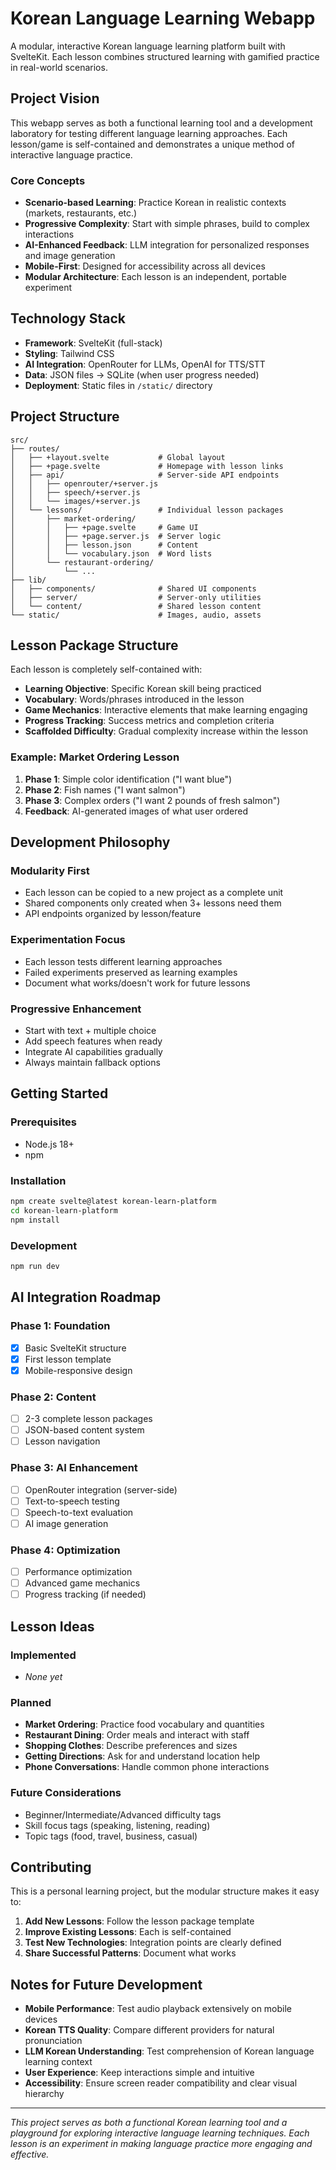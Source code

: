 # Korean Language Learning Webapp

A modular, interactive Korean language learning platform built with SvelteKit. Each lesson combines structured learning with gamified practice in real-world scenarios.

## Project Vision

This webapp serves as both a functional learning tool and a development laboratory for testing different language learning approaches. Each lesson/game is self-contained and demonstrates a unique method of interactive language practice.

### Core Concepts

- **Scenario-based Learning**: Practice Korean in realistic contexts (markets, restaurants, etc.)
- **Progressive Complexity**: Start with simple phrases, build to complex interactions
- **AI-Enhanced Feedback**: LLM integration for personalized responses and image generation
- **Mobile-First**: Designed for accessibility across all devices
- **Modular Architecture**: Each lesson is an independent, portable experiment

## Technology Stack

- **Framework**: SvelteKit (full-stack)
- **Styling**: Tailwind CSS
- **AI Integration**: OpenRouter for LLMs, OpenAI for TTS/STT
- **Data**: JSON files → SQLite (when user progress needed)
- **Deployment**: Static files in `/static/` directory

## Project Structure

```
src/
├── routes/
│   ├── +layout.svelte           # Global layout
│   ├── +page.svelte             # Homepage with lesson links
│   ├── api/                     # Server-side API endpoints
│   │   ├── openrouter/+server.js
│   │   ├── speech/+server.js
│   │   └── images/+server.js
│   └── lessons/                 # Individual lesson packages
│       ├── market-ordering/
│       │   ├── +page.svelte     # Game UI
│       │   ├── +page.server.js  # Server logic
│       │   ├── lesson.json      # Content
│       │   └── vocabulary.json  # Word lists
│       └── restaurant-ordering/
│           └── ...
├── lib/
│   ├── components/              # Shared UI components
│   ├── server/                  # Server-only utilities
│   └── content/                 # Shared lesson content
└── static/                      # Images, audio, assets
```

## Lesson Package Structure

Each lesson is completely self-contained with:

- **Learning Objective**: Specific Korean skill being practiced
- **Vocabulary**: Words/phrases introduced in the lesson
- **Game Mechanics**: Interactive elements that make learning engaging
- **Progress Tracking**: Success metrics and completion criteria
- **Scaffolded Difficulty**: Gradual complexity increase within the lesson

### Example: Market Ordering Lesson

1. **Phase 1**: Simple color identification ("I want blue")
2. **Phase 2**: Fish names ("I want salmon") 
3. **Phase 3**: Complex orders ("I want 2 pounds of fresh salmon")
4. **Feedback**: AI-generated images of what user ordered

## Development Philosophy

### Modularity First
- Each lesson can be copied to a new project as a complete unit
- Shared components only created when 3+ lessons need them
- API endpoints organized by lesson/feature

### Experimentation Focus
- Each lesson tests different learning approaches
- Failed experiments preserved as learning examples
- Document what works/doesn't work for future lessons

### Progressive Enhancement
- Start with text + multiple choice
- Add speech features when ready
- Integrate AI capabilities gradually
- Always maintain fallback options

## Getting Started

### Prerequisites
- Node.js 18+
- npm

### Installation
```bash
npm create svelte@latest korean-learn-platform
cd korean-learn-platform
npm install
```

### Development
```bash
npm run dev
```

## AI Integration Roadmap

### Phase 1: Foundation
- [x] Basic SvelteKit structure
- [x] First lesson template
- [x] Mobile-responsive design

### Phase 2: Content
- [ ] 2-3 complete lesson packages
- [ ] JSON-based content system
- [ ] Lesson navigation

### Phase 3: AI Enhancement
- [ ] OpenRouter integration (server-side)
- [ ] Text-to-speech testing
- [ ] Speech-to-text evaluation
- [ ] AI image generation

### Phase 4: Optimization
- [ ] Performance optimization
- [ ] Advanced game mechanics
- [ ] Progress tracking (if needed)

## Lesson Ideas

### Implemented
- *None yet*

### Planned
- **Market Ordering**: Practice food vocabulary and quantities
- **Restaurant Dining**: Order meals and interact with staff
- **Shopping Clothes**: Describe preferences and sizes
- **Getting Directions**: Ask for and understand location help
- **Phone Conversations**: Handle common phone interactions

### Future Considerations
- Beginner/Intermediate/Advanced difficulty tags
- Skill focus tags (speaking, listening, reading)
- Topic tags (food, travel, business, casual)

## Contributing

This is a personal learning project, but the modular structure makes it easy to:

1. **Add New Lessons**: Follow the lesson package template
2. **Improve Existing Lessons**: Each is self-contained
3. **Test New Technologies**: Integration points are clearly defined
4. **Share Successful Patterns**: Document what works

## Notes for Future Development

- **Mobile Performance**: Test audio playback extensively on mobile devices
- **Korean TTS Quality**: Compare different providers for natural pronunciation
- **LLM Korean Understanding**: Test comprehension of Korean language learning context
- **User Experience**: Keep interactions simple and intuitive
- **Accessibility**: Ensure screen reader compatibility and clear visual hierarchy

---

*This project serves as both a functional Korean learning tool and a playground for exploring interactive language learning techniques. Each lesson is an experiment in making language practice more engaging and effective.*